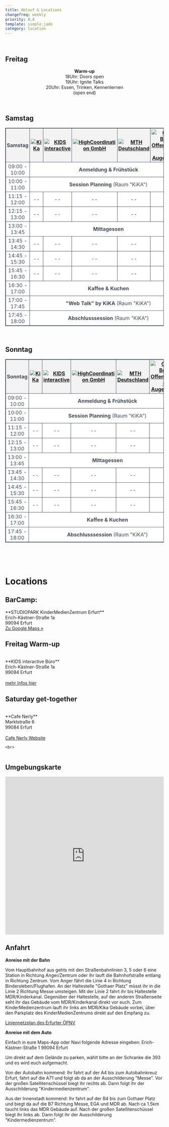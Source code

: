 ```yaml
---
title: Ablauf & Locations
changefreq: weekly
priority: 0.8
template: simple.jade
category: location
---
```


<!-- CSS Code -->
<style type="text/css" scoped>
table.SessionTable {
width:100%;
background-color:#FFFFFF;
border-collapse:collapse;
border-width:1px;
border-color:#434A54;
border-style:solid;
color:#434A54;
text-align: center;
}

table.SessionTable td, table.SessionTable th {
border-width:1px;
border-color:#434A54;
border-style:solid;
padding:3px;
}

table.SessionTable thead {
background-color:#F3F3F3;
}
</style>


<!-- Freitag -->
<p></br>
<h2>Freitag</h2>
<p style="text-align: center;">
<strong>Warm-up</strong><br />
18Uhr: Doors open<br />
19Uhr: Ignite Talks<br />
20Uhr: Essen, Trinken, Kennenlernen<br />
(open end)</p>

<!-- SAMSTAG -->
<p></br>
<h2>Samstag</h2>
</p>
<table class="SessionTable">
<thead>
	<tr>
		<th>
			Samstag
		</th>
		<th>
			<a href="http://www.kika.de" title="KiKA" target="_blank" class="sponsor__link">
				<img src="/sponsoring/kika/kika.png" alt="KiKa" class="sponsor__logo">
			</a>
		</th>
		<th>
			<a href="http://www.kids-interactive.de/" title="KIDS interactive" target="_blank" class="sponsor__link">
				<img src="/sponsoring/kidsinteractive/kidsinteractive.png" alt="KIDS interactive" class="sponsor__logo">
			</a>
		</th>
		<th>
			<a href="http://www.highcoordination.de" title="High Coordination" target="_blank" class="sponsor__link">
				<img src="/sponsoring/x_highcoordination/x_highcoordination.png" alt="HighCoordination GmbH" class="sponsor__logo">
			</a>
		</th>
		<th>
			<a href="http://www.mth-deutschland.de" title="MTH" target="_blank" class="sponsor__link">
				<img src="/sponsoring/x_mth/mth.png" alt="MTH Deutschland" class="sponsor__logo">
			</a>
		</th>
		<th>
			<a href="http://offensichtlich.berlin" title="Optiker Berlin | Offensichtlich - Ihr Augenoptiker" target="_blank" class="sponsor__link">
				<img src="/sponsoring/offensichtlich/offensichtlich.png" alt="Optiker Berlin | Offensichtlich - Ihr Augenoptiker" class="sponsor__logo">
			</a>
		</th>
	</tr>
</thead>

<tbody>
	<tr>
		<td>09:00 - 10:00</td>
		<td colspan="5"><strong>Anmeldung & Frühstück</strong></td>
	</tr>
	<tr>
		<td>10:00 - 11:00</td>
		<td colspan="5"><strong>Session Planning</strong> (Raum "KiKA")</td>
	</tr>
		<tr>
		<td>11:15 - 12:00</td>
		<td>--</td>
		<td>--</td>
		<td>--</td>
		<td>--</td>
		<td>--</td>
	</tr>
	<tr>
		<td>12:15 - 13:00</td>
		<td>--</td>
		<td>--</td>
		<td>--</td>
		<td>--</td>
		<td>--</td>
	</tr>
	<tr>
		<td>13:00 - 13:45</td>
		<td colspan="5"><strong>Mittagessen</strong></td>
	</tr>
		<tr>
		<td>13:45 - 14:30</td>
		<td>--</td>
		<td>--</td>
		<td>--</td>
		<td>--</td>
		<td>--</td>
	</tr>
	<tr>
		<td>14:45 - 15:30</td>
		<td>--</td>
		<td>--</td>
		<td>--</td>
		<td>--</td>
		<td>--</td>
	</tr>
	<tr>
		<td>15:45 - 16:30</td>
		<td>--</td>
		<td>--</td>
		<td>--</td>
		<td>--</td>
		<td>--</td>
	</tr>
	<tr>
		<td>16:30 - 17:00</td>
		<td colspan="5"><strong>Kaffee & Kuchen</strong></td>
	</tr>
	<tr>
		<td>17:00 - 17:45</td>
		<td colspan="5"><strong>"Web Talk" by KiKA</strong> (Raum "KiKA")</td>
	</tr>
	<tr>
		<td>17:45 - 18:00</td>
		<td colspan="5"><strong>Abschlusssession</strong> (Raum "KiKA")</td>
	</tr>
</tbody>
</table>

<!-- Sonntag -->
<p></br>
<h2>Sonntag</h2>
</p>
<table class="SessionTable">
<thead>
	<tr>
		<th>
			Sonntag
		</th>
		<th>
			<a href="http://www.kika.de" title="KiKA" target="_blank" class="sponsor__link">
				<img src="/sponsoring/kika/kika.png" alt="KiKa" class="sponsor__logo">
			</a>
		</th>
		<th>
			<a href="http://www.kids-interactive.de" title="KIDS interactive" target="_blank" class="sponsor__link">
				<img src="/sponsoring/kidsinteractive/kidsinteractive.png" alt="KIDS interactive" class="sponsor__logo">
			</a>
		</th>
		<th>
			<a href="http://www.highcoordination.de" title="High Coordination" target="_blank" class="sponsor__link">
				<img src="/sponsoring/x_highcoordination/x_highcoordination.png" alt="HighCoordination GmbH" class="sponsor__logo">
			</a>
		</th>
		<th>
			<a href="http://www.mth-deutschland.de" title="MTH" target="_blank" class="sponsor__link">
				<img src="/sponsoring/x_mth/mth.png" alt="MTH Deutschland" class="sponsor__logo">
			</a>
		</th>
		<th>
			<a href="http://offensichtlich.berlin" title="Optiker Berlin | Offensichtlich - Ihr Augenoptiker" target="_blank" class="sponsor__link">
				<img src="/sponsoring/offensichtlich/offensichtlich.png" alt="Optiker Berlin | Offensichtlich - Ihr Augenoptiker" class="sponsor__logo">
			</a>
		</th>
	</tr>
</thead>

<tbody>
	<tr>
		<td>09:00 - 10:00</td>
		<td colspan="5"><strong>Anmeldung & Frühstück</strong></td>
	</tr>
	<tr>
		<td>10:00 - 11:00</td>
		<td colspan="5"><strong>Session Planning</strong> (Raum "KiKA")</td>
	</tr>
		<tr>
		<td>11:15 - 12:00</td>
		<td>--</td>
		<td>--</td>
		<td>--</td>
		<td>--</td>
		<td>--</td>
	</tr>
	<tr>
		<td>12:15 - 13:00</td>
		<td>--</td>
		<td>--</td>
		<td>--</td>
		<td>--</td>
		<td>--</td>
	</tr>
	<tr>
		<td>13:00 - 13:45</td>
		<td colspan="5"><strong>Mittagessen</strong></td>
	</tr>
		<tr>
		<td>13:45 - 14:30</td>
		<td>--</td>
		<td>--</td>
		<td>--</td>
		<td>--</td>
		<td>--</td>
	</tr>
	<tr>
		<td>14:45 - 15:30</td>
		<td>--</td>
		<td>--</td>
		<td>--</td>
		<td>--</td>
		<td>--</td>
	</tr>
	<tr>
		<td>15:45 - 16:30</td>
		<td>--</td>
		<td>--</td>
		<td>--</td>
		<td>--</td>
		<td>--</td>
	</tr>
	<tr>
		<td>16:30 - 17:00</td>
		<td colspan="5"><strong>Kaffee & Kuchen</strong></td>
	</tr>
	<tr>
		<td>17:45 - 18:00</td>
		<td colspan="5"><strong>Abschlusssession</strong> (Raum "KiKA")</td>
	</tr>
</tbody>
</table>
<br /><br /><br />
<h1>Locations</h1>

<h2>BarCamp:</h2>
**STUDIOPARK KinderMedienZentrum Erfurt**
<br />
Erich-Kästner-Straße 1a<br />
99094 Erfurt<br />
<a href="https://www.google.de/maps/place/STUDIOPARK+KinderMedienZentrum/@50.962001,10.997024,15z/data=!4m2!3m1!1s0x0:0x21aa05e82e07edda" title="Zu Google Maps" target="_blank">Zu Google Maps »</a>

<div style="overflow: hidden">
  <div class="location__partybox">
    <h2>Freitag Warm-up</h2>
    <br />
    **KIDS interactive Büro**<br />
    Erich-Kästner-Straße 1a<br />
    99094 Erfurt<br />
    <br />
    <a href="http://www.barcamp-erfurt.de/news/warmup/">mehr Infos hier</a>
  </div>

  <div class="location__partybox">
    <h2>Saturday get-together</h2>
    <br />
    **Cafe Nerly**<br />
    Marktstraße 6<br />
    99084 Erfurt<br />
    <br />
    <a href="http://www.nerlyerfurt.de/">Cafe Nerly Website</a>


    <br>

  </div>
</div>

<!--
## Gelände-Übersicht
<div align="center"><a href="/downloads/BCEF_lageplan.pdf
"><img src="/images/BCEF_lageplan.png"></a></div>
-->

## Umgebungskarte
<iframe width='100%' height='500px' frameBorder='0' src='https://a.tiles.mapbox.com/v4/cainvommars.mdoa02ph/attribution,zoompan,zoomwheel.html?access_token=pk.eyJ1IjoiY2FpbnZvbW1hcnMiLCJhIjoiOWJkZDdhMzc4MzYwNjU3ZTU2ODg4ODI4OGUyYWRiMGUifQ.D7azIHUGIOXL4Uqrl4PGeg'></iframe>

## Anfahrt

**Anreise mit der Bahn**

Vom Hauptbahnhof aus gehts mit den Straßenbahnlinien 3, 5 oder 6 eine Station in Richtung Anger/Zentrum oder ihr lauft die Bahnhofstraße entlang in Richtung Zentrum.
Vom Anger fährt die Linie 4 in Richtung Bindersleben/Flughafen. An der Haltestelle "Gothaer Platz" müsst ihr in die Linie 2 Richtung Messe umsteigen. Mit der Linie 2 fahrt ihr bis Haltestelle MDR/Kinderkanal. Gegenüber der Haltestelle, auf der anderen Straßenseite seht ihr das Gebäude vom MDR/Kinderkanal direkt vor euch. Zum KinderMedienzentrum lauft ihr links am MDR/Kika Gebäude vorbei, über den Parkplatz des KinderMedienZentrums direkt auf den Empfang zu.

<a href="http://www.evag-erfurt-netzplan.de/" target="_blank">Liniennetzplan des Erfurter ÖPNV</a>



**Anreise mit dem Auto**

Einfach in eure Maps-App oder Navi folgende Adresse eingeben:
Erich-Kästner-Straße 1
99094 Erfurt

Um direkt auf dem Gelände zu parken, wählt bitte an der Schranke die 393 und es wird euch aufgemacht.

Von der Autobahn kommend:
Ihr fahrt auf der A4 bis zum Autobahnkreuz Erfurt, fahrt auf die A71 und  folgt ab da an der Ausschilderung "Messe". Vor der großen Satellitenschüssel biegt ihr rechts ab. Dann folgt ihr der Ausschilderung "Kindermedienzentrum".

Aus der Innenstadt kommend:
Ihr fahrt auf der B4 bis zum Gothaer Platz und biegt da auf die B7 Richtung Messe, EGA und MDR ab. Nach ca 1.5km taucht links das MDR Gebäude auf. Nach der großen Satellitenschüssel biegt ihr links ab. Dann folgt ihr der Ausschilderung "Kindermedienzentrum".